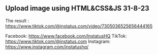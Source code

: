 ## Upload image using HTML&CSS&JS 31-8-23
The result : https://www.tiktok.com/@instatus.com/video/7305036525656444165

Facebook: https://www.facebook.com/InstatusHQ
TikTok: https://www.tiktok.com/@instatus.com
Instagram: https://www.instagram.com/instatushq/